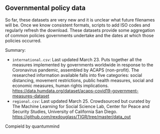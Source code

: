 ## Governmental policy data

So far, these datasets are very new and it is unclear what future filenames will be. Once we know consistent formats, scripts to add ISO codes and regularly refresh the download. These datasets provide some aggregation of common policies governments undertake and the dates at which those policies occurred.

Summary:
* `international.csv`: Last updated March 23. Puts together all the measures implemented by governments worldwide in response to the Coronavirus pandemic, assembled by ACAPS (non-profit). The researched information available falls into five categories: social distancing, movement restrictions, public health measures, social and economic measures, human rights implications. https://data.humdata.org/dataset/acaps-covid19-government-measures-dataset
* `regional.csv`: Last updated March 25. Crowdsourced but curated by The Machine Learning for Social Science Lab, Center for Peace and Security Studies, University of California San Diego. https://github.com/rexdouglass/TIGR/tree/master/data_out

Compield by quantummind
